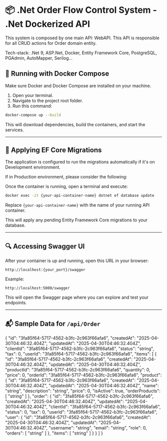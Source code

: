 # 📦 .Net Order Flow Control System - .Net Dockerized API

This system is composed by one main API: WebAPI. This API is responsible for all CRUD actions for Order domain entity.

Tech-stack: .Net 9, ASP.Net, Docker, Entity Framework Core, PostgreSQL, PGAdmin, AutoMapper, Serilog...

## 🐳 Running with Docker Compose

Make sure Docker and Docker Compose are installed on your machine.

1. Open your terminal.
2. Navigate to the project root folder.
3. Run this command:

```bash
docker-compose up --build
```

This will download dependencies, build the containers, and start the services.

---

## 💾 Applying EF Core Migrations

The application is configured to run the migrations automatically if it's on Development environment.

If in Production environment, please consider the following:

Once the container is running, open a terminal and execute:

```bash
docker exec -it {your-api-container-name} dotnet ef database update
```

Replace `{your-api-container-name}` with the name of your running API container.

This will apply any pending Entity Framework Core migrations to your database.

---

## 🔍 Accessing Swagger UI

After your container is up and running, open this URL in your browser:

```
http://localhost:{your_port}/swagger
```

Example:
```
http://localhost:5000/swagger
```

This will open the Swagger page where you can explore and test your endpoints.

---

## 📬 Sample Data for `/api/Order`

{
  "id": "3fa85f64-5717-4562-b3fc-2c963f66afa6",
  "createdAt": "2025-04-30T04:46:32.404Z",
  "updatedAt": "2025-04-30T04:46:32.404Z",
  "clientId": "3fa85f64-5717-4562-b3fc-2c963f66afa6",
  "status": "string",
  "tax": 0,
  "userId": "3fa85f64-5717-4562-b3fc-2c963f66afa6",
  "items": [
    {
      "id": "3fa85f64-5717-4562-b3fc-2c963f66afa6",
      "createdAt": "2025-04-30T04:46:32.404Z",
      "updatedAt": "2025-04-30T04:46:32.404Z",
      "productId": "3fa85f64-5717-4562-b3fc-2c963f66afa6",
      "quantity": 0,
      "price": 0,
      "orderId": "3fa85f64-5717-4562-b3fc-2c963f66afa6",
      "product": {
        "id": "3fa85f64-5717-4562-b3fc-2c963f66afa6",
        "createdAt": "2025-04-30T04:46:32.404Z",
        "updatedAt": "2025-04-30T04:46:32.404Z",
        "name": "string",
        "description": "string",
        "price": 0,
        "isActive": true,
        "orderProducts": [
          "string"
        ]
      },
      "order": {
        "id": "3fa85f64-5717-4562-b3fc-2c963f66afa6",
        "createdAt": "2025-04-30T04:46:32.404Z",
        "updatedAt": "2025-04-30T04:46:32.404Z",
        "clientId": "3fa85f64-5717-4562-b3fc-2c963f66afa6",
        "status": 0,
        "tax": 0,
        "userId": "3fa85f64-5717-4562-b3fc-2c963f66afa6",
        "user": {
          "id": "3fa85f64-5717-4562-b3fc-2c963f66afa6",
          "createdAt": "2025-04-30T04:46:32.404Z",
          "updatedAt": "2025-04-30T04:46:32.404Z",
          "username": "string",
          "email": "string",
          "role": 0,
          "orders": [
            "string"
          ]
        },
        "items": [
          "string"
        ]
      }
    }
  ]
}
